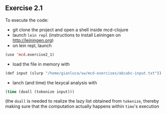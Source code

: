 
Exercise 2.1
------------

To execute the code:
- git clone the project and open a shell inside mcd-clojure
- launch ```lein repl``` (instructions to install Leiningen on http://leiningen.org)
- on lein repl, launch 
```lisp
(use 'mcd.exercise2_1)
```
- load the file in memory with
```lisp
(def input (slurp "/home/gianluca/sw/mcd-exercises/abcabc-input.txt"))
```
- lanch (and time) the lexycal analysis with
```lisp
(time (doall (tokenize input)))
```
(the ```doall``` is needed to realize the lazy list obtained from ```tokenize```, thereby making sure that the computation actually happens within ```time```'s execution